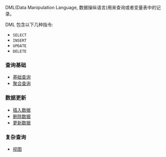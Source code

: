 
DML(Data Manipulation Language, 数据操纵语言)用来查询或者变量表中的记录。

DML 包含以下几种指令:
- `SELECT`
- `INSERT`
- `UPDATE`
- `DELETE`

### 查询基础

- [基础查询](01_基础查询.md)
- [聚合查询](02_聚合查询.md)

### 数据更新

- [插入数据](03_插入数据.md)
- [删除数据](04_删除数据.md)
- [更新数据](05_更新数据.md)


### 复杂查询

- [视图](06_视图.md)
